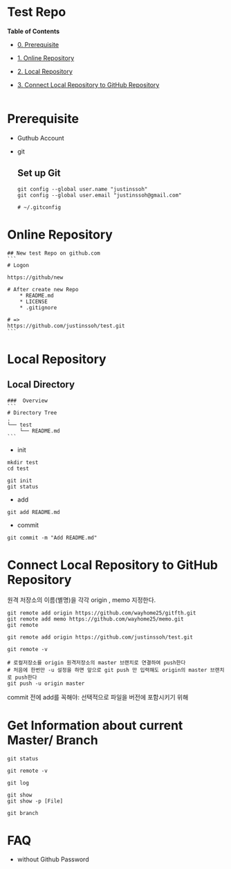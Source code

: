 Test Repo
==================================================
**Table of Contents**
* [ 0. Prerequisite ]( #prerequisite )
* [ 1. Online Repository ]( #online-repository )
* [ 2. Local Repository ]( #local-repository )
* [ 3. Connect Local Repository to GitHub Repository ]( #connect-local-repository-to-github-repository )
    

    ```

    ```

Prerequisite
==============================
* Guthub Account
* git

    ## Set up Git
    ```
    git config --global user.name "justinssoh"
    git config --global user.email "justinssoh@gmail.com"
    
    # ~/.gitconfig
    ```


Online Repository
==============================
    ## New test Repo on github.com
    ```
    # Logon
    
    https://github/new
    
    # After create new Repo
        * README.md
        * LICENSE
        * .gitignore
    
    # =>
    https://github.com/justinssoh/test.git
    ```



Local Repository
==============================
## Local Directory

    ###  Overview
    ```
    # Directory Tree
    .
    └── test
        └── README.md    
    ```

* init
```
mkdir test
cd test

git init
git status
```

* add
```
git add README.md

```

* commit
```
git commit -m "Add README.md"
```



Connect Local Repository to GitHub Repository
==================================================
원격 저장소의 이름(별명)을 각각 origin , memo 지정한다.
```
git remote add origin https://github.com/wayhome25/gitfth.git
git remote add memo https://github.com/wayhome25/memo.git
git remote
```


```
git remote add origin https://github.com/justinssoh/test.git

git remote -v

# 로컬저장소를 origin 원격저장소의 master 브랜치로 연결하여 push한다
# 처음에 한번만 -u 설정을 하면 앞으로 git push 만 입력해도 origin의 master 브랜치로 push한다
git push -u origin master
```
commit 전에 add를 꼭해야: 선택적으로 파일을 버전에 포함시키기 위해



Get Information about current Master/ Branch
==============================
```
git status

git remote -v

git log

git show
git show -p [File]

git branch
```



FAQ
==============================

* without Github Password 

